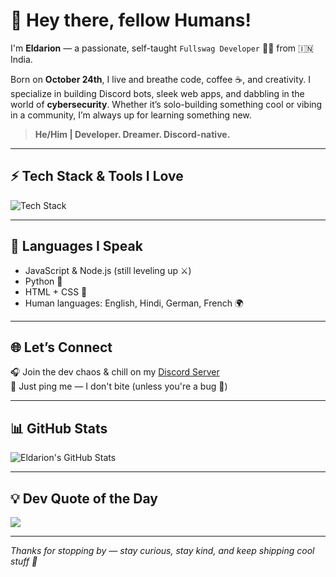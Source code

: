 # 👋 Hey there, fellow Humans!

I'm **Eldarion** — a passionate, self-taught `Fullswag Developer` 👨‍💻 from 🇮🇳 India.

Born on **October 24th**, I live and breathe code, coffee ☕, and creativity. I specialize in building Discord bots, sleek web apps, and dabbling in the world of **cybersecurity**. Whether it’s solo-building something cool or vibing in a community, I’m always up for learning something new.

> **He/Him | Developer. Dreamer. Discord-native.**

---

## ⚡ Tech Stack & Tools I Love
<div>
  <img src="https://skillicons.dev/icons?i=discord,vscode,html,css,js,ts,nodejs,mongodb,express,react,next,cloudflare,git,github,linux" alt="Tech Stack" />
</div>

---

## 💬 Languages I Speak
- JavaScript & Node.js (still leveling up ⚔️)
- Python 🐍
- HTML + CSS 🎨
- Human languages: English, Hindi, German, French 🌍

---

## 🌐 Let’s Connect
🎧 Join the dev chaos & chill on my [Discord Server](https://discord.gg/2V9SdJSGQw)  
💬 Just ping me — I don't bite (unless you're a bug 🐛)

---

## 📊 GitHub Stats

![Eldarion's GitHub Stats](https://github-readme-stats.vercel.app/api?username=eldarionn&show_icons=true&theme=radical)

---

## 💡 Dev Quote of the Day

![](https://quotes-github-readme.vercel.app/api?type=horizontal&theme=radical)

---

_Thanks for stopping by — stay curious, stay kind, and keep shipping cool stuff 🚀_